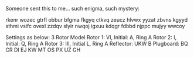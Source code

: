 Someone sent this to me...
such enigma, such mystery:

rkenr wozec gtrfl obbur bfgma fkgyq ctkvq zeucz hlvwx yyzat zbvns kgyyd sthmi vsifc ovexl zzdqv slyir nwqoj igxuu kdqgr fdbbd njppc mujyy wwcoy

Settings as below:
3 Rotor Model
Rotor 1: VI, Initial: A, Ring A
Rotor 2: I, Initial: Q, Ring A
Rotor 3: III, Initial L, Ring A
Reflector: UKW B
Plugboard: BQ CR DI EJ KW MT OS PX UZ GH